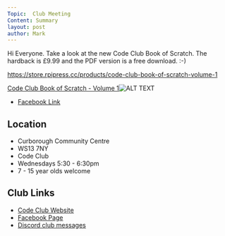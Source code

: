 ```yaml
---
Topic:  Club Meeting
Content: Summary
layout: post
author: Mark
---
```

Hi Everyone. Take a look at the new Code Club Book of Scratch. The hardback is £9.99 and the PDF version is a free download. :-)

https://store.rpipress.cc/products/code-club-book-of-scratch-volume-1

[Code Club Book of Scratch - Volume 1](https://l.facebook.com/l.php?u=https%3A%2F%2Fstore.rpipress.cc%2Fproducts%2Fcode-club-book-of-scratch-volume-1&h=AT3fsme1tDVzRHy4ah9TEdAsYWHdfaz7Vb2YOAO9FZESd0JpA3bsgtzcq6j8IjNVHwMtpuayj4BvPR0h0i2uv6OFaoCd7JY7rWUkkFO2QR9p_6zdXvpJavGdQOtTmmLE&s=1)![ALT TEXT](https://external.fbhx6-1.fna.fbcdn.net/emg1/v/t13/668649817595621641?url=http%3A%2F%2Fcdn.shopify.com%2Fs%2Ffiles%2F1%2F2280%2F2293%2Fproducts%2FCCBook_Example2_grande.png%3Fv%3D1543920827&fb_obo=1&utld=shopify.com&stp=c0.5000x0.5000f_dst-emg0_p318x318_q75&ccb=13-1&oh=06_AbG7eN_KzqMv_L6MEbn_SurSbH34vEjpgoQLkZIOYltrXg&oe=6528069C&_nc_sid=e609ca)

* [Facebook Link](https://www.facebook.com/1481985248595237/posts/1869527253174366/)

## Location

* Curborough Community Centre
* WS13 7NY
* Code Club
* Wednesdays 5:30 - 6:30pm
* 7 - 15 year olds welcome

## Club Links

* [Code Club Website](https://lichfield-code-club.github.io/)
* [Facebook Page](https://www.facebook.com/LichfieldCoders)
* [Discord club messages](https://discord.gg/szz6xGK)
